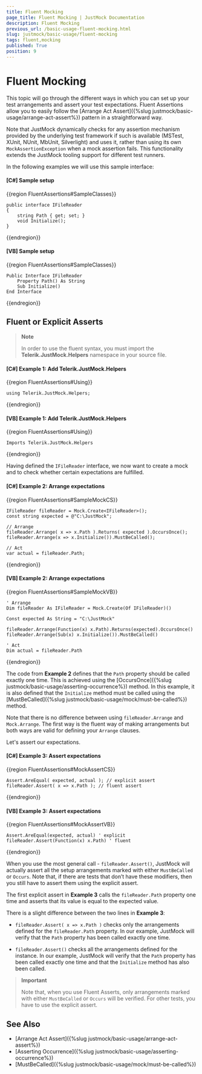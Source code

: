 ```yaml
---
title: Fluent Mocking
page_title: Fluent Mocking | JustMock Documentation
description: Fluent Mocking
previous_url: /basic-usage-fluent-mocking.html
slug: justmock/basic-usage/fluent-mocking
tags: fluent,mocking
published: True
position: 9
---
```


# Fluent Mocking

This topic will go through the different ways in which you can set up your test arrangements and assert your test expectations. Fluent Assertions allow you to easily follow the [Arrange Act Assert]({%slug justmock/basic-usage/arrange-act-assert%}) pattern in a straightforward way.

Note that JustMock dynamically checks for any assertion mechanism provided by the underlying test framework if such is available (MSTest, XUnit, NUnit, MbUnit, Silverlight) and uses it, rather than using its own `MockAssertionException` when a mock assertion fails. This functionality extends the JustMock tooling support for different test runners.

In the following examples we will use this sample interface:

#### __[C#] Sample setup__

{{region FluentAssertions#SampleClasses}}

    public interface IFileReader
    {
        string Path { get; set; }    
        void Initialize();
    }
{{endregion}}

#### __[VB] Sample setup__

{{region FluentAssertions#SampleClasses}}

    Public Interface IFileReader
        Property Path() As String
        Sub Initialize()
    End Interface
{{endregion}}


## Fluent or Explicit Asserts

> **Note**
>
> In order to use the fluent syntax, you must import the  __Telerik.JustMock.Helpers__  namespace in your source file. 
  #### __[C#] Example 1: Add Telerik.JustMock.Helpers__

  {{region FluentAssertions#Using}}
  
    using Telerik.JustMock.Helpers;
  {{endregion}}

  #### __[VB] Example 1: Add Telerik.JustMock.Helpers__

  {{region FluentAssertions#Using}}
  
    Imports Telerik.JustMock.Helpers
  {{endregion}}



Having defined the `IFileReader` interface, we now want to create a mock and to check whether certain expectations are fulfilled.
  
#### __[C#] Example 2: Arrange expectations__
    
{{region FluentAssertions#SampleMockCS}}
        
    IFileReader fileReader = Mock.Create<IFileReader>();
    const string expected = @"C:\JustMock";
    
    // Arrange
    fileReader.Arrange( x => x.Path ).Returns( expected ).OccursOnce();
    fileReader.Arrange(x => x.Initialize()).MustBeCalled();
     
    // Act
    var actual = fileReader.Path;
{{endregion}}

#### __[VB] Example 2: Arrange expectations__

{{region FluentAssertions#SampleMockVB}}

    ' Arrange
    Dim fileReader As IFileReader = Mock.Create(Of IFileReader)()
    
    Const expected As String = "C:\JustMock"
    
    fileReader.Arrange(Function(x) x.Path).Returns(expected).OccursOnce()
    fileReader.Arrange(Sub(x) x.Initialize()).MustBeCalled()
    
    ' Act
    Dim actual = fileReader.Path
{{endregion}}


The code from **Example 2** defines that the `Path` property should be called exactly one time. This is achieved using the [OccursOnce]({%slug justmock/basic-usage/asserting-occurrence%}) method. In this example, it is also defined that the `Initialize` method must be called using the [MustBeCalled]({%slug justmock/basic-usage/mock/must-be-called%}) method.

Note that there is no difference between using `fileReader.Arrange` and `Mock.Arrange`. The first way is the fluent way of making arrangements but both ways are valid for defining your `Arrange` clauses.

Let's assert our expectations.

  #### __[C#] Example 3: Assert expectations__

{{region FluentAssertions#MockAssertCS}}

    Assert.AreEqual( expected, actual ); // explicit assert
    fileReader.Assert( x => x.Path ); // fluent assert
{{endregion}}

#### __[VB] Example 3: Assert expectations__

{{region FluentAssertions#MockAssertVB}}

    Assert.AreEqual(expected, actual) ' explicit
    fileReader.Assert(Function(x) x.Path) ' fluent
{{endregion}}

When you use the most general call - `fileReader.Assert()`, JustMock will actually assert all the setup arrangements marked with either `MustBeCalled` or `Occurs`. Note that, if there are tests that don’t have these modifiers, then you still have to assert them using the explicit assert.

The first explicit assert in **Example 3** calls the `fileReader.Path` property one time and asserts that its value is equal to the expected value.

There is a slight difference between the two lines in **Example 3**:


* `fileReader.Assert( x => x.Path )` checks only the arrangements defined for the `fileReader.Path` property. In our example, JustMock will verify that the `Path` property has been called exactly one time.

* `fileReader.Assert()` checks all the arrangements defined for the instance. In our example, JustMock will verify that the `Path` property has been called exactly one time and that the `Initialize` method has also been called.

> **Important**
>
> Note that, when you use Fluent Asserts, only arrangements marked with either `MustBeCalled` or `Occurs` will be verified. For other tests, you have to use the explicit assert.


## See Also

 * [Arrange Act Assert]({%slug justmock/basic-usage/arrange-act-assert%})
 * [Asserting Occurrence]({%slug justmock/basic-usage/asserting-occurrence%})
 * [MustBeCalled]({%slug justmock/basic-usage/mock/must-be-called%})
